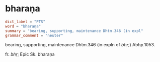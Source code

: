 # bharaṇa

``` toml
dict_label = "PTS"
word = "bharaṇa"
summary = "bearing, supporting, maintenance Dhtm.346 (in expl"
grammar_comment = "neuter"
```

bearing, supporting, maintenance Dhtm.346 (in expln of *bhṛ*;) Abhp.1053.

fr. *bhṛ*; Epic Sk. bharaṇa

